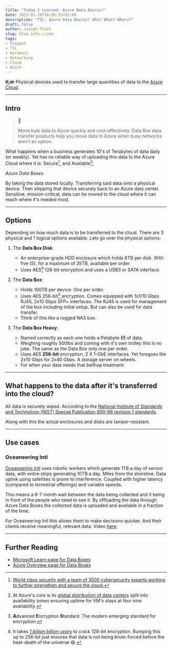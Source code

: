 ```yaml
---
title: "Today I Learned: Azure Data Box(es)"
date: 2023-01-20T16:06:55+01:00
description: "TIL: Azure Data Box(es) Who? What? Where?"
draft: false
author: Joseph Fleet
slug: blue.info.crate
tags:
- Snippet
- TIL
- Hardware
- Networking
- Cloud
- Azure
---
```


**tl;dr** Physical devices used to transfer large quantities of data to the [Azure Cloud](https://azure.microsoft.com/en-gb).

---

## Intro

> 📖
>
> Move bulk data to Azure quickly and cost-effectively. Data Box data transfer products help you move data to Azure when busy networks aren’t an option.

What happens when a business generates 10's of Terabytes of data daily (or weekly). Yet has no reliable way of uploading this data to the Azure Cloud where it is: Secure[^1], and Available[^2].

*Azure Data Boxes.*

By taking the data stored locally. Transferring said data onto a physical device. Then shipping that device securely back to an Azure data center. Sensitive, mission-critical, data can be moved to the cloud where it can reach where it's needed most.

---

## Options

Depending on how much data is to be transferred to the cloud. There are 3 physical and 1 logical options available. Lets go over the physical options:

1. The **Data Box Disk**: 
    - An enterprise-grade HDD enclosure which holds 8TB per disk. 
    With five (5), for a maximum of 35TB, available per order. 
    - Uses AES[^3] 128-bit encryption and uses a USB3 or SATA interface.

2. The **Data Box**: 
    - Holds 100TB per device. One per order.
    - Uses AES 256-bit[^4] encryption. Comes equipped with 1x1/10 Gbps RJ45, 2x10 Gbps SFP+ interfaces. The RJ45 is used for management of the box including initial setup. But can also be used for data transfer. 
    - Think of this like a rugged NAS box.

3. The **Data Box Heavy**: 
    - Named correctly as each one holds a Petabyte **(!)** of data.
    - Weighing roughly 500lbs and coming with it's own trolley this is no joke. The same as the Data Box only one per order. 
    - Uses AES **256-bit** encryption, 2 X 1-GbE interfaces. Yet foregoes the 2x10 Gbps for 2x40 Gbps. A storage server on wheels. 
    - For when your data needs that bellhop treatment.

---

## What happens to the data after it's transferred into the cloud?
All data is securely wiped. According to the [National Institute of Standards and Technology (NIST) Special Publication 800-88 revision 1 standards](https://nvlpubs.nist.gov/nistpubs/specialpublications/nist.sp.800-88r1.pdf).

Along with this the actual enclosures and disks are tamper-resistant.

---

## Use cases
### Oceaneering Intl

[Oceaneering Intl](https://www.oceaneering.com/) uses robotic workers which generate 1TB a day of sensor data, with entire ships generating 10TB a day.
Miles from the shoreline. Data uplink using satellites is prone to interference. 
Coupled with higher latency (compared to terrestrial offerings) and variable speeds.

This means a 6-7 month wait between the data being collected and it being in front of the people who need to see it. By offloading the data through Azure Data Boxes the collected data is uploaded and available in a fraction of the time.

For Oceaneering Intl this allows them to make decisions quicker. And their clients receive meaningful, relevant data. Video [here](https://youtube.com/v/y0nGRHw3Zqc).

---
## Further Reading
- [Microsoft Learn page for Data Boxes](https://learn.microsoft.com/en-us/azure/databox/)
- [Azure Overview page for Data Boxes](https://azure.microsoft.com/en-gb/products/databox/data/#overview)

[^1]: [World class security with a team of 3500 cybersecurity experts working to further strengthen and secure the cloud.](https://azure.microsoft.com/en-gb/explore/security/)
[^2]: At Azure's core is its [global distribution of data centers](https://i2.wp.com/www.lineal.co.uk/wp-content/uploads/2017/09/azure-datacentre-map.png) split into availability zones ensuring uptime for VM's stays at four nine availability.
[^3]: **A**dvanced **E**ncryption **S**tandard. The modern emerging standard for encryption.
[^4]: It takes [*1 billion billion years*](https://www.eetimes.com/how-secure-is-aes-against-brute-force-attacks/#:~:text=So%2C%20how%20long%20does%20it%20take%20to%20crack%20128%2Dbit%20encryption%3F%201%20billion%20billion%20years.) to crack 128-bit encryption. Bumping this up to 256-bit just ensures that data is not being brute-forced before the heat-death of the universe 😅.